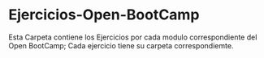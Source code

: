 # Ejercicios-Open-BootCamp
Esta Carpeta contiene los Ejercicios por cada modulo correspondiente del Open BootCamp;
Cada ejercicio tiene su carpeta correspondiemte.
